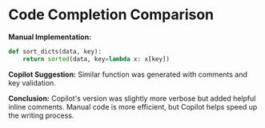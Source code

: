 # Code Completion Comparison

**Manual Implementation:**
```python
def sort_dicts(data, key):
    return sorted(data, key=lambda x: x[key])
```

**Copilot Suggestion:**
Similar function was generated with comments and key validation.

**Conclusion:**
Copilot's version was slightly more verbose but added helpful inline comments.
Manual code is more efficient, but Copilot helps speed up the writing process.